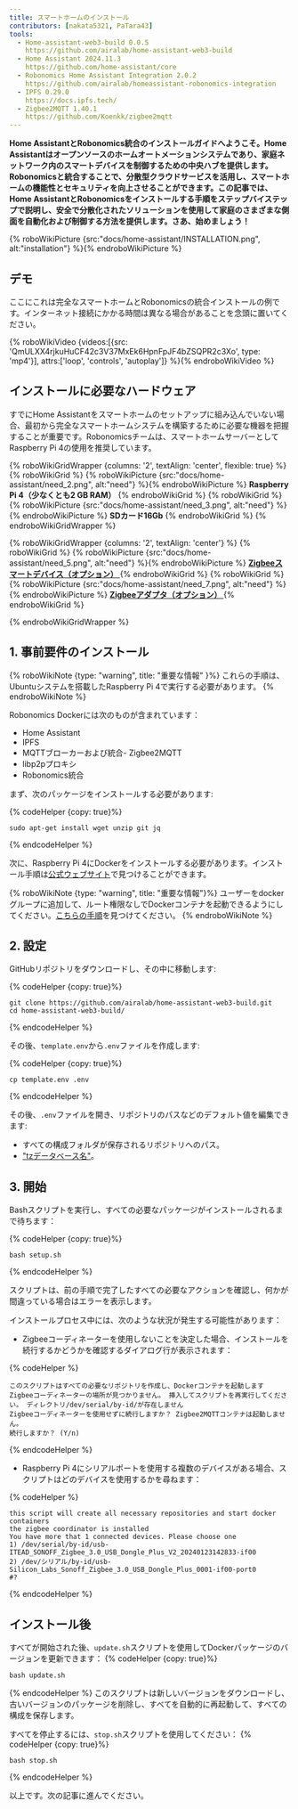 ```yaml
---
title: スマートホームのインストール
contributors: [nakata5321, PaTara43]
tools:
  - Home-assistant-web3-build 0.0.5
    https://github.com/airalab/home-assistant-web3-build
  - Home Assistant 2024.11.3
    https://github.com/home-assistant/core
  - Robonomics Home Assistant Integration 2.0.2
    https://github.com/airalab/homeassistant-robonomics-integration
  - IPFS 0.29.0
    https://docs.ipfs.tech/
  - Zigbee2MQTT 1.40.1
    https://github.com/Koenkk/zigbee2mqtt
---
```


**Home AssistantとRobonomics統合のインストールガイドへようこそ。Home Assistantはオープンソースのホームオートメーションシステムであり、家庭ネットワーク内のスマートデバイスを制御するための中央ハブを提供します。Robonomicsと統合することで、分散型クラウドサービスを活用し、スマートホームの機能性とセキュリティを向上させることができます。この記事では、Home AssistantとRobonomicsをインストールする手順をステップバイステップで説明し、安全で分散化されたソリューションを使用して家庭のさまざまな側面を自動化および制御する方法を提供します。さあ、始めましょう！**

{% roboWikiPicture {src:"docs/home-assistant/INSTALLATION.png", alt:"installation"} %}{% endroboWikiPicture %}

## デモ

ここにこれは完全なスマートホームとRobonomicsの統合インストールの例です。インターネット接続にかかる時間は異なる場合があることを念頭に置いてください。

{% roboWikiVideo {videos:[{src: 'QmULXX4rjkuHuCF42c3V37MxEk6HpnFpJF4bZSQPR2c3Xo', type: 'mp4'}], attrs:['loop', 'controls', 'autoplay']} %}{% endroboWikiVideo %}

## インストールに必要なハードウェア

すでにHome Assistantをスマートホームのセットアップに組み込んでいない場合、最初から完全なスマートホームシステムを構築するために必要な機器を把握することが重要です。Robonomicsチームは、スマートホームサーバーとしてRaspberry Pi 4の使用を推奨しています。

{% roboWikiGridWrapper {columns: '2', textAlign: 'center', flexible: true} %}
	{% roboWikiGrid %} {% roboWikiPicture {src:"docs/home-assistant/need_2.png", alt:"need"} %}{% endroboWikiPicture %}
	<b>Raspberry Pi 4（少なくとも2 GB RAM）</b>
	{% endroboWikiGrid %}
	{% roboWikiGrid %} 	{% roboWikiPicture {src:"docs/home-assistant/need_3.png", alt:"need"} %}{% endroboWikiPicture %}
	<b>SDカード16Gb</b> {% endroboWikiGrid %}
{% endroboWikiGridWrapper %}

{% roboWikiGridWrapper {columns: '2', textAlign: 'center'} %}
    {% roboWikiGrid %} {% roboWikiPicture {src:"docs/home-assistant/need_5.png", alt:"need"} %}{% endroboWikiPicture %}
     <a href="https://www.zigbee2mqtt.io/supported-devices/" target="_blank"> <b> Zigbeeスマートデバイス（オプション） </b> </a>  {% endroboWikiGrid %}
    {% roboWikiGrid %}     {% roboWikiPicture {src:"docs/home-assistant/need_7.png", alt:"need"} %}{% endroboWikiPicture %}
    <a href="https://www.zigbee2mqtt.io/information/supported_adapters.html" target="_blank"> <b> Zigbeeアダプタ（オプション） </b> </a>  {% endroboWikiGrid %}
    
{% endroboWikiGridWrapper %}


## 1. 事前要件のインストール


{% roboWikiNote {type: "warning", title: "重要な情報" }%} これらの手順は、Ubuntuシステムを搭載したRaspberry Pi 4で実行する必要があります。 {% endroboWikiNote %}

Robonomics Dockerには次のものが含まれています：
- Home Assistant
- IPFS
- MQTTブローカーおよび統合- Zigbee2MQTT
- libp2pプロキシ
- Robonomics統合

まず、次のパッケージをインストールする必要があります:


{% codeHelper {copy: true}%}

```
sudo apt-get install wget unzip git jq
```

{% endcodeHelper %}

次に、Raspberry Pi 4にDockerをインストールする必要があります。インストール手順は[公式ウェブサイト](https://docs.docker.com/engine/install/)で見つけることができます。

{% roboWikiNote {type: "warning", title: "重要な情報"}%} ユーザーをdockerグループに追加して、ルート権限なしでDockerコンテナを起動できるようにしてください。[こちらの手順](https://docs.docker.com/engine/install/linux-postinstall/)を見つけてください。 {% endroboWikiNote %}

## 2. 設定

GitHubリポジトリをダウンロードし、その中に移動します:


{% codeHelper {copy: true}%}

```
git clone https://github.com/airalab/home-assistant-web3-build.git
cd home-assistant-web3-build/
```

{% endcodeHelper %}

その後、`template.env`から`.env`ファイルを作成します:


{% codeHelper {copy: true}%}

```
cp template.env .env
```

{% endcodeHelper %}

その後、`.env`ファイルを開き、リポジトリのパスなどのデフォルト値を編集できます:
- すべての構成フォルダが保存されるリポジトリへのパス。
- ["tzデータベース名"](https://en.wikipedia.org/wiki/List_of_tz_database_time_zones)。

## 3. 開始

Bashスクリプトを実行し、すべての必要なパッケージがインストールされるまで待ちます：

{% codeHelper {copy: true}%}

```
bash setup.sh
```

{% endcodeHelper %}

スクリプトは、前の手順で完了したすべての必要なアクションを確認し、何かが間違っている場合はエラーを表示します。

インストールプロセス中には、次のような状況が発生する可能性があります：
- Zigbeeコーディネーターを使用しないことを決定した場合、インストールを続行するかどうかを確認するダイアログ行が表示されます：

{% codeHelper %}

```
このスクリプトはすべての必要なリポジトリを作成し、Dockerコンテナを起動します
Zigbeeコーディネーターの場所が見つかりません。 挿入してスクリプトを再実行してください。 ディレクトリ/dev/serial/by-id/が存在しません
Zigbeeコーディネーターを使用せずに続行しますか？ Zigbee2MQTTコンテナは起動しません。
続行しますか？ (Y/n)
```

{% endcodeHelper %}


- Raspberry Pi 4にシリアルポートを使用する複数のデバイスがある場合、スクリプトはどのデバイスを使用するかを尋ねます：

{% codeHelper %}

```
this script will create all necessary repositories and start docker containers
the zigbee coordinator is installed
You have more that 1 connected devices. Please choose one
1) /dev/serial/by-id/usb-ITEAD_SONOFF_Zigbee_3.0_USB_Dongle_Plus_V2_20240123142833-if00
2) /dev/シリアル/by-id/usb-Silicon_Labs_Sonoff_Zigbee_3.0_USB_Dongle_Plus_0001-if00-port0
#?
```

{% endcodeHelper %}

## インストール後

すべてが開始された後、`update.sh`スクリプトを使用してDockerパッケージのバージョンを更新できます：
{% codeHelper {copy: true}%}

```
bash update.sh
```

{% endcodeHelper %} 
このスクリプトは新しいバージョンをダウンロードし、古いバージョンのパッケージを削除し、すべてを自動的に再起動して、すべての構成を保存します。

すべてを停止するには、`stop.sh`スクリプトを使用してください：
{% codeHelper {copy: true}%}

```
bash stop.sh
```

{% endcodeHelper %}

以上です。次の記事に進んでください。
